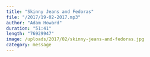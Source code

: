 ```yaml
---
title: "Skinny Jeans and Fedoras"
file: "/2017/19-02-2017.mp3"
author: "Adam Howard"
duration: "51:41"
length: "76929947"
image: /uploads/2017/02/skinny-jeans-and-fedoras.jpg
category: message
---
```

